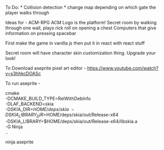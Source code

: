 To Do:
        * Collision detection
        * change map depending on which gate the player walks through



Ideas for - ACM-RPG
ACM Logo is the platform!
Secret room by walking through one wall, plays rick roll on opening a chest
Computers that give information on pressing spacebar

First make the game in vanilla js
then put it in react with react stuff


Secret room will have character skin customization thing. Upgrade your look!

To Download aseprite pixel art editor -
https://www.youtube.com/watch?v=s3hhkcDOASc 

To run aseprite -

cmake \
        -DCMAKE_BUILD_TYPE=RelWithDebInfo \
        -DLAF_BACKEND=skia \
        -DSKIA_DIR=$HOME/deps/skia \
        -DSKIA_LIBRARY_DIR=$HOME/deps/skia/out/Release-x64 \
        -DSKIA_LIBRARY=$HOME/deps/skia/out/Release-x64/libskia.a \
        -G Ninja \
        ..




ninja aseprite


